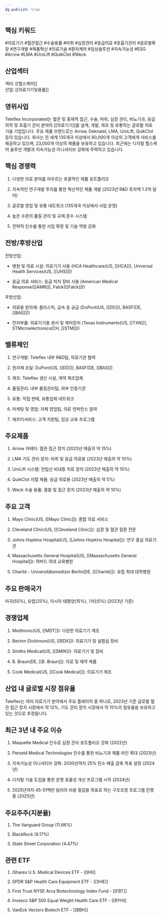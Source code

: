 ```yaml
---
dg-publish: true
---
```

## 핵심 키워드

#의료기기 #혈관접근 #수술용품 #마취 #심장관리 #응급의료 #호흡기관리 #글로벌확장 #연구개발 #제품혁신 #의료기술 #환자케어 #임상솔루션 #지속가능성 #ESG #Arrow #LMA #UroLift #QuikClot #Weck

## 산업섹터

섹터: [[헬스케어]]  
산업: [[의료기기및용품]]

## 영위사업

Teleflex Incorporated는 혈관 및 중재적 접근, 수술, 마취, 심장 관리, 비뇨기과, 응급 의학 및 호흡기 관리 분야의 [[의료기기]]를 설계, 개발, 제조 및 유통하는 글로벌 의료 기술 기업입니다. 주요 제품 브랜드로는 Arrow, Deknatel, LMA, UroLift, QuikClot 등이 있습니다. 회사는 전 세계 135개국 이상에서 80,000개 이상의 고객에게 서비스를 제공하고 있으며, 23,000개 이상의 제품을 보유하고 있습니다. 최근에는 디지털 헬스케어 솔루션 개발과 지속가능성 이니셔티브 강화에 주력하고 있습니다.

## 핵심 경쟁력

1. 다양한 의료 분야를 아우르는 포괄적인 제품 포트폴리오
    
2. 지속적인 연구개발 투자를 통한 혁신적인 제품 개발 (2023년 R&D 투자액 1.2억 달러)
    
3. 글로벌 영업 및 유통 네트워크 (135개국 이상에서 사업 운영)
    
4. 높은 수준의 품질 관리 및 규제 준수 시스템
    
5. 전략적 인수를 통한 사업 확장 및 기술 역량 강화
    

## 전방/후방산업

전방산업:

- 병원 및 의료 시설: 의료기기 사용 (HCA Healthcare(US, [[HCA]]), Universal Health Services(US, [[UHS]]))
    
- 응급 의료 서비스: 응급 처치 장비 사용 (American Medical Response([[AMR]]), Falck([[Falck]]))
    

후방산업:

- 의료용 원자재: 플라스틱, 금속 등 공급 (DuPont(US, [[DD]]), BASF(DE, [[BAS]]))
    
- 전자부품: 의료기기용 센서 및 제어장치 (Texas Instruments(US, [[TXN]]), STMicroelectronics(CH, [[STM]]))
    

## 밸류체인

1. 연구개발: Teleflex 내부 R&D팀, 의료기관 협력
    
2. 원자재 조달: DuPont(US, [[DD]]), BASF(DE, [[BAS]])
    
3. 제조: Teleflex 생산 시설, 계약 제조업체
    
4. 품질관리: 내부 품질관리팀, 외부 인증기관
    
5. 유통: 직접 판매, 유통업체 네트워크
    
6. 마케팅 및 영업: 자체 영업팀, 의료 컨퍼런스 참여
    
7. 애프터서비스: 고객 지원팀, 임상 교육 프로그램
    

## 주요제품

1. Arrow 카테터: 혈관 접근 장치 (2023년 매출의 약 15%)
    
2. LMA 기도 관리 장치: 마취 및 응급 의료용 (2023년 매출의 약 10%)
    
3. UroLift 시스템: 전립선 비대증 치료 장치 (2023년 매출의 약 15%)
    
4. QuikClot 지혈 제품: 응급 의료용 (2023년 매출의 약 5%)
    
5. Weck 수술 용품: 결찰 및 접근 장치 (2023년 매출의 약 10%)
    

## 주요 고객

1. Mayo Clinic(US, [[Mayo Clinic]]): 종합 의료 서비스
    
2. Cleveland Clinic(US, [[Cleveland Clinic]]): 심장 및 혈관 질환 전문
    
3. Johns Hopkins Hospital(US, [[Johns Hopkins Hospital]]): 연구 중심 의료기관
    
4. Massachusetts General Hospital(US, [[Massachusetts General Hospital]]): 하버드 의대 교육병원
    
5. Charité - Universitätsmedizin Berlin(DE, [[Charité]]): 유럽 최대 대학병원
    

## 주요 판매국가

미국(55%), 유럽(25%), 아시아 태평양(15%), 기타(5%) (2023년 기준)

## 경쟁업체

1. Medtronic(US, [[MDT]]): 다양한 의료기기 제조
    
2. Becton Dickinson(US, [[BDX]]): 의료기기 및 실험실 장비
    
3. Smiths Medical(US, [[SMIN]]): 의료기기 및 장비
    
4. B. Braun(DE, [[B. Braun]]): 의료 및 제약 제품
    
5. Cook Medical(US, [[Cook Medical]]): 의료기기 제조
    

## 산업 내 글로벌 시장 점유율

Teleflex는 여러 의료기기 분야에서 주요 플레이어 중 하나로, 2023년 기준 글로벌 혈관 접근 장치 시장에서 약 12%, 기도 관리 장치 시장에서 약 15%의 점유율을 보유하고 있는 것으로 추정됩니다.

## 최근 3년 내 주요 이슈

1. Maquette Medical 인수로 심장 관리 포트폴리오 강화 (2022년)
    
2. Perseid Medical Technologies 인수를 통한 비뇨기과 제품 라인 확대 (2023년)
    
3. 지속가능성 이니셔티브 강화: 2030년까지 25% 탄소 배출 감축 목표 설정 (2024년)
    
4. 디지털 기술 도입을 통한 운영 효율성 개선 프로그램 시작 (2024년)
    
5. 2025년까지 45-51백만 달러의 비용 절감을 목표로 하는 구조조정 프로그램 진행 중 (2025년)
    

## 주요주주(지분율)

1. The Vanguard Group (11.66%)
    
2. BlackRock (9.17%)
    
3. State Street Corporation (4.47%)
    

## 관련 ETF

1. iShares U.S. Medical Devices ETF - [[IHI]]
    
2. SPDR S&P Health Care Equipment ETF - [[XHE]]
    
3. First Trust NYSE Arca Biotechnology Index Fund - [[FBT]]
    
4. Invesco S&P 500 Equal Weight Health Care ETF - [[RYH]]
    
5. VanEck Vectors Biotech ETF - [[BBH]]